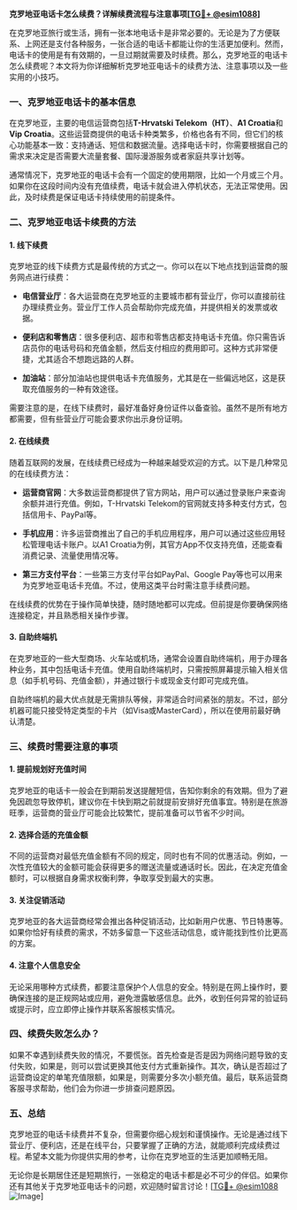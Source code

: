 **克罗地亚电话卡怎么续费？详解续费流程与注意事项[[TG💪+ @esim1088](https://t.me/s/esim1088)]**

在克罗地亚旅行或生活，拥有一张本地电话卡是非常必要的。无论是为了方便联系、上网还是支付各种服务，一张合适的电话卡都能让你的生活更加便利。然而，电话卡的使用是有有效期的，一旦过期就需要及时续费。那么，克罗地亚的电话卡怎么续费呢？本文将为你详细解析克罗地亚电话卡的续费方法、注意事项以及一些实用的小技巧。

### **一、克罗地亚电话卡的基本信息**

在克罗地亚，主要的电信运营商包括**T-Hrvatski Telekom（HT）**、**A1 Croatia**和**Vip Croatia**。这些运营商提供的电话卡种类繁多，价格也各有不同，但它们的核心功能基本一致：支持通话、短信和数据流量。选择电话卡时，你需要根据自己的需求来决定是否需要大流量套餐、国际漫游服务或者家庭共享计划等。

通常情况下，克罗地亚的电话卡会有一个固定的使用期限，比如一个月或三个月。如果你在这段时间内没有充值续费，电话卡就会进入停机状态，无法正常使用。因此，及时续费是保证电话卡持续使用的前提条件。

### **二、克罗地亚电话卡续费的方法**

#### **1. 线下续费**
克罗地亚的线下续费方式是最传统的方式之一。你可以在以下地点找到运营商的服务网点进行续费：

- **电信营业厅**：各大运营商在克罗地亚的主要城市都有营业厅，你可以直接前往办理续费业务。营业厅工作人员会帮助你完成充值，并提供相关的发票或收据。
  
- **便利店和零售店**：很多便利店、超市和零售店都支持电话卡充值。你只需告诉店员你的电话号码和充值金额，然后支付相应的费用即可。这种方式非常便捷，尤其适合不想跑远路的人群。

- **加油站**：部分加油站也提供电话卡充值服务，尤其是在一些偏远地区，这是获取充值服务的一种有效途径。

需要注意的是，在线下续费时，最好准备好身份证件以备查验。虽然不是所有地方都需要，但有些营业厅可能会要求你出示身份证明。

#### **2. 在线续费**
随着互联网的发展，在线续费已经成为一种越来越受欢迎的方式。以下是几种常见的在线续费方法：

- **运营商官网**：大多数运营商都提供了官方网站，用户可以通过登录账户来查询余额并进行充值。例如，T-Hrvatski Telekom的官网就支持多种支付方式，包括信用卡、PayPal等。

- **手机应用**：许多运营商推出了自己的手机应用程序，用户可以通过这些应用轻松管理电话卡账户。以A1 Croatia为例，其官方App不仅支持充值，还能查看消费记录、流量使用情况等。

- **第三方支付平台**：一些第三方支付平台如PayPal、Google Pay等也可以用来为克罗地亚电话卡充值。不过，使用这类平台时需注意手续费问题。

在线续费的优势在于操作简单快捷，随时随地都可以完成。但前提是你要确保网络连接稳定，并且熟悉相关操作步骤。

#### **3. 自助终端机**
在克罗地亚的一些大型商场、火车站或机场，通常会设置自助终端机，用于办理各种业务，其中包括电话卡充值。使用自助终端机时，只需按照屏幕提示输入相关信息（如手机号码、充值金额），并通过银行卡或现金支付即可完成充值。

自助终端机的最大优点就是无需排队等候，非常适合时间紧张的朋友。不过，部分机器可能只接受特定类型的卡片（如Visa或MasterCard），所以在使用前最好确认清楚。

### **三、续费时需要注意的事项**

#### **1. 提前规划好充值时间**
克罗地亚的电话卡一般会在到期前发送提醒短信，告知你剩余的有效期。但为了避免因疏忽导致停机，建议你在卡快到期之前就提前安排好充值事宜。特别是在旅游旺季，运营商的营业厅可能会比较繁忙，提前准备可以节省不少时间。

#### **2. 选择合适的充值金额**
不同的运营商对最低充值金额有不同的规定，同时也有不同的优惠活动。例如，一次性充值较大的金额可能会获得更多的赠送流量或通话时长。因此，在决定充值金额时，可以根据自身需求权衡利弊，争取享受到最大的实惠。

#### **3. 关注促销活动**
克罗地亚的各大运营商经常会推出各种促销活动，比如新用户优惠、节日特惠等。如果你恰好有续费的需求，不妨多留意一下这些活动信息，或许能找到性价比更高的方案。

#### **4. 注意个人信息安全**
无论采用哪种方式续费，都要注意保护个人信息的安全。特别是在网上操作时，要确保连接的是正规网站或应用，避免泄露敏感信息。此外，收到任何异常的验证码或提示时，应立即停止操作并联系客服核实情况。

### **四、续费失败怎么办？**

如果不幸遇到续费失败的情况，不要慌张。首先检查是否是因为网络问题导致的支付失败，如果是，则可以尝试更换其他支付方式重新操作。其次，确认是否超过了运营商设定的单笔充值限额，如果是，则需要分多次小额充值。最后，联系运营商客服寻求帮助，他们会为你进一步排查问题原因。

### **五、总结**

克罗地亚的电话卡续费并不复杂，但需要你细心规划和谨慎操作。无论是通过线下营业厅、便利店，还是在线平台，只要掌握了正确的方法，就能顺利完成续费过程。希望本文能为你提供实用的参考，让你在克罗地亚的生活更加顺畅无阻。

无论你是长期居住还是短期旅行，一张稳定的电话卡都是必不可少的伴侣。如果你还有其他关于克罗地亚电话卡的问题，欢迎随时留言讨论！[[TG💪+ @esim1088](https://t.me/s/esim1088) ![Image](https://i.postimg.cc/4NQfJmqS/Snipaste-2025-05-13-00-14-12.png)]
